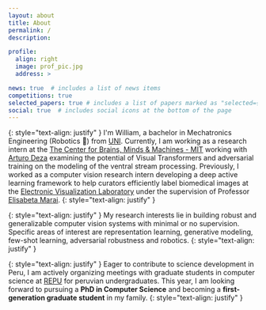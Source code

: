 ```yaml
---
layout: about
title: About
permalink: /
description: 

profile:
  align: right
  image: prof_pic.jpg
  address: >

news: true  # includes a list of news items
competitions: true
selected_papers: true # includes a list of papers marked as "selected={true}"
social: true  # includes social icons at the bottom of the page
---
```




<!--
{: style="text-align: justify" }
Hi, I am a bachelor in mechatronic engineering. Recently,  Previously, I completed my bachelor at [National University of Engineering - Peru](https://www.uni.edu.pe/) where I was advised by Prof.[Alberto Coronado](https://pe.linkedin.com/in/albertocoronado){:target="\_blank"}.
{: style="text-align: justify" }
-->
{: style="text-align: justify" }
I'm William, a bachelor in Mechatronics Engineering (Robotics 🤖) from [UNI](https://www.uni.edu.pe/). Currently, I am working as a research intern at the [The Center for Brains, Minds & Machines - MIT](https://cbmm.mit.edu/) working with [Arturo Deza](http://arturodeza.wikidot.com/) examining the potential of Visual Transformers and adversarial training on the modeling of the ventral stream processing. Previously, I worked as a computer vision research intern developing a deep active learning framework to help curators efficiently label biomedical images at the [Electronic Visualization Laboratory](https://www.evl.uic.edu/)  under the supervision of Professor [Elisabeta Marai](https://cs.uic.edu/profiles/g-marai/).
{: style="text-align: justify" }


{: style="text-align: justify" }
My research interests lie in building robust and generalizable computer vision systems with minimal or no supervision. Specific areas of interest are representation learning, generative modeling, few-shot learning, adversarial robustness and robotics.
{: style="text-align: justify" }

{: style="text-align: justify" }
Eager to contribute to science development in Peru, I am actively organizing meetings with graduate students in computer science at [REPU](https://www.repuprogram.org/) for peruvian undergraduates. This year, I am looking forward to pursuing a **PhD in Computer Science**  and becoming a **first-generation graduate student** in my family.
{: style="text-align: justify" }


